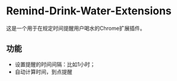 # Remind-Drink-Water-Extensions

这是一个用于在规定时间提醒用户喝水的Chrome扩展插件。

## 功能

- 设置提醒的时间间隔：比如1小时；
- 自动计算时间，到点提醒

